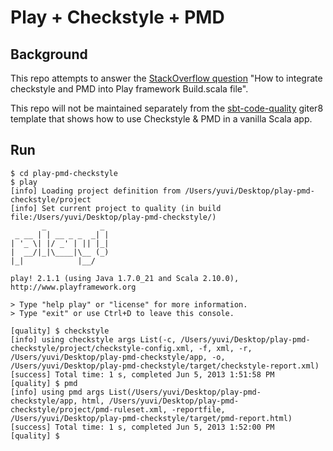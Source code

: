 # Play + Checkstyle + PMD #

## Background ##

This repo attempts to answer the [StackOverflow question](http://stackoverflow.com/questions/16929442/how-to-integrate-checkstyle-and-pmd-into-play-framework-build-scala-file) "How to integrate checkstyle and PMD into Play framework Build.scala file".

This repo will not be maintained separately from the [sbt-code-quality](https://github.com/ymasory/sbt-code-quality.g8) giter8 template that shows how to use Checkstyle & PMD in a vanilla Scala app.


## Run ##

```
$ cd play-pmd-checkstyle
$ play
[info] Loading project definition from /Users/yuvi/Desktop/play-pmd-checkstyle/project
[info] Set current project to quality (in build file:/Users/yuvi/Desktop/play-pmd-checkstyle/)
       _            _
 _ __ | | __ _ _  _| |
| '_ \| |/ _' | || |_|
|  __/|_|\____|\__ (_)
|_|            |__/

play! 2.1.1 (using Java 1.7.0_21 and Scala 2.10.0), http://www.playframework.org

> Type "help play" or "license" for more information.
> Type "exit" or use Ctrl+D to leave this console.

[quality] $ checkstyle
[info] using checkstyle args List(-c, /Users/yuvi/Desktop/play-pmd-checkstyle/project/checkstyle-config.xml, -f, xml, -r, /Users/yuvi/Desktop/play-pmd-checkstyle/app, -o, /Users/yuvi/Desktop/play-pmd-checkstyle/target/checkstyle-report.xml)
[success] Total time: 1 s, completed Jun 5, 2013 1:51:58 PM
[quality] $ pmd
[info] using pmd args List(/Users/yuvi/Desktop/play-pmd-checkstyle/app, html, /Users/yuvi/Desktop/play-pmd-checkstyle/project/pmd-ruleset.xml, -reportfile, /Users/yuvi/Desktop/play-pmd-checkstyle/target/pmd-report.html)
[success] Total time: 1 s, completed Jun 5, 2013 1:52:00 PM
[quality] $
```
